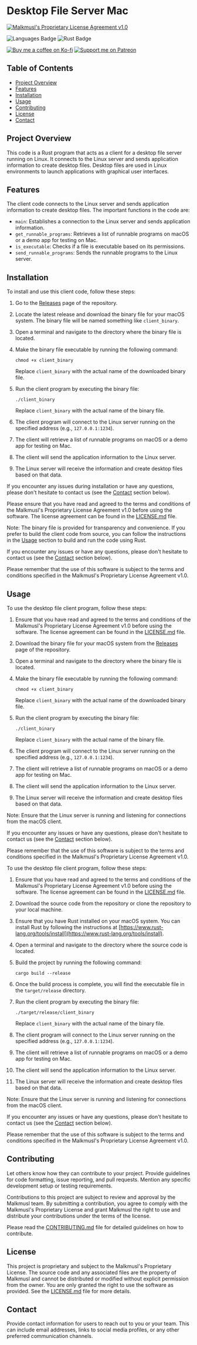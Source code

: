 # Desktop File Server Mac

[![Malkmusl's Proprietary License Agreement v1.0](https://img.shields.io/badge/License-Malkmusl's%20Proprietary%20License%20Agreement%20v1.0-red.svg?style=for-the-badge)](LICENSE.md)

![Languages Badge](https://img.shields.io/badge/Languages-818080?style=for-the-badge)  ![Rust Badge](https://img.shields.io/badge/Rust-000000?style=for-the-badge&logo=rust&logoColor=white)

[![Buy me a coffee on Ko-fi](https://img.shields.io/badge/Buy%20me%20a%20coffee-Ko--fi-%23FF5E5B.svg?style=for-the-badge)](https://ko-fi.com/your_username)  [![Support me on Patreon](https://img.shields.io/badge/Support%20me%20on-Patreon-orange.svg?style=for-the-badge)](https://www.patreon.com/your_username)

## Table of Contents

- [Project Overview](#project-overview)
- [Features](#features)
- [Installation](#installation)
- [Usage](#usage)
- [Contributing](#contributing)
- [License](#license)
- [Contact](#contact)

## Project Overview

This code is a Rust program that acts as a client for a desktop file server running on Linux. It connects to the Linux server and sends application information to create desktop files. Desktop files are used in Linux environments to launch applications with graphical user interfaces.

## Features

The client code connects to the Linux server and sends application information to create desktop files. The important functions in the code are:

- `main`: Establishes a connection to the Linux server and sends application information.
- `get_runnable_programs`: Retrieves a list of runnable programs on macOS or a demo app for testing on Mac.
- `is_executable`: Checks if a file is executable based on its permissions.
- `send_runnable_programs`: Sends the runnable programs to the Linux server.

## Installation

To install and use this client code, follow these steps:

1. Go to the [Releases](https://github.com/your_username/your_project/releases) page of the repository.

2. Locate the latest release and download the binary file for your macOS system. The binary file will be named something like `client_binary`.

3. Open a terminal and navigate to the directory where the binary file is located.

4. Make the binary file executable by running the following command:

   ```shell
   chmod +x client_binary
   ```

   Replace `client_binary` with the actual name of the downloaded binary file.

5. Run the client program by executing the binary file:

   ```shell
   ./client_binary
   ```

   Replace `client_binary` with the actual name of the binary file.

6. The client program will connect to the Linux server running on the specified address (e.g., `127.0.0.1:1234`).

7. The client will retrieve a list of runnable programs on macOS or a demo app for testing on Mac.

8. The client will send the application information to the Linux server.

9. The Linux server will receive the information and create desktop files based on that data.

If you encounter any issues during installation or have any questions, please don't hesitate to contact us (see the [Contact](#contact) section below).

Please ensure that you have read and agreed to the terms and conditions of the Malkmusl's Proprietary License Agreement v1.0 before using the software. The license agreement can be found in the [LICENSE.md](LICENSE.md) file.

Note: The binary file is provided for transparency and convenience. If you prefer to build the client code from source, you can follow the instructions in the [Usage](#usage) section to build and run the code using Rust.

If you encounter any issues or have any questions, please don't hesitate to contact us (see the [Contact](#contact) section below).

Please remember that the use of this software is subject to the terms and conditions specified in the Malkmusl's Proprietary License Agreement v1.0.

## Usage

To use the desktop file client program, follow these steps:

1. Ensure that you have read and agreed to the terms and conditions of the Malkmusl's Proprietary License Agreement v1.0 before using the software. The license agreement can be found in the [LICENSE.md](LICENSE.md) file.

2. Download the binary file for your macOS system from the [Releases](https://github.com/your_username/your_project/releases) page of the repository.

3. Open a terminal and navigate to the directory where the binary file is located.

4. Make the binary file executable by running the following command:

   ```shell
   chmod +x client_binary
   ```

   Replace `client_binary` with the actual name of the downloaded binary file.

5. Run the client program by executing the binary file:

   ```shell
   ./client_binary
   ```

   Replace `client_binary` with the actual name of the binary file.

6. The client program will connect to the Linux server running on the specified address (e.g., `127.0.0.1:1234`).

7. The client will retrieve a list of runnable programs on macOS or a demo app for testing on Mac.

8. The client will send the application information to the Linux server.

9. The Linux server will receive the information and create desktop files based on that data.

Note: Ensure that the Linux server is running and listening for connections from the macOS client.

If you encounter any issues or have any questions, please don't hesitate to contact us (see the [Contact](#contact) section below).

Please remember that the use of this software is subject to the terms and conditions specified in the Malkmusl's Proprietary License Agreement v1.0.

To use the desktop file client program, follow these steps:

1. Ensure that you have read and agreed to the terms and conditions of the Malkmusl's Proprietary License Agreement v1.0 before using the software. The license agreement can be found in the [LICENSE.md](LICENSE.md) file.

2. Download the source code from the repository or clone the repository to your local machine.

3. Ensure that you have Rust installed on your macOS system. You can install Rust by following the instructions at [https://www.rust-lang.org/tools/install](https://www.rust-lang.org/tools/install).

4. Open a terminal and navigate to the directory where the source code is located.

5. Build the project by running the following command:

   ```shell
   cargo build --release
   ```

6. Once the build process is complete, you will find the executable file in the `target/release` directory.

7. Run the client program by executing the binary file:

   ```shell
   ./target/release/client_binary
   ```

   Replace `client_binary` with the actual name of the binary file.

8. The client program will connect to the Linux server running on the specified address (e.g., `127.0.0.1:1234`).

9. The client will retrieve a list of runnable programs on macOS or a demo app for testing on Mac.

10. The client will send the application information to the Linux server.

11. The Linux server will receive the information and create desktop files based on that data.

Note: Ensure that the Linux server is running and listening for connections from the macOS client.

If you encounter any issues or have any questions, please don't hesitate to contact us (see the [Contact](#contact) section below).

Please remember that the use of this software is subject to the terms and conditions specified in the Malkmusl's Proprietary License Agreement v1.0.

## Contributing

Let others know how they can contribute to your project. Provide guidelines for code formatting, issue reporting, and pull requests. Mention any specific development setup or testing requirements.

Contributions to this project are subject to review and approval by the Malkmusl team. By submitting a contribution, you agree to comply with the Malkmusl's Proprietary License and grant Malkmusl the right to use and distribute your contributions under the terms of the license.

Please read the [CONTRIBUTING.md](CONTRIBUTING.md) file for detailed guidelines on how to contribute.

## License

This project is proprietary and subject to the Malkmusl's Proprietary License. The source code and any associated files are the property of Malkmusl and cannot be distributed or modified without explicit permission from the owner. You are only granted the right to use the software as provided. See the [LICENSE.md](LICENSE.md) file for more details.

## Contact

Provide contact information for users to reach out to you or your team. This can include email addresses, links to social media profiles, or any other preferred communication channels.
